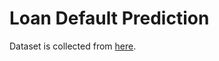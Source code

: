 # Loan Default Prediction
Dataset is collected from [here](https://www.kaggle.com/c/loan-default-prediction).

